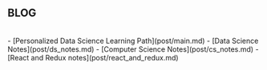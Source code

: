 ## BLOG
<br/>
- [Personalized Data Science Learning Path](post/main.md)
- [Data Science Notes](post/ds_notes.md)
- [Computer Science Notes](post/cs_notes.md)
- [React and Redux notes](post/react_and_redux.md)
